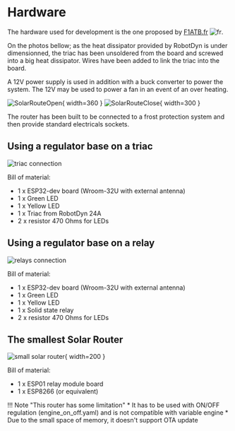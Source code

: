 # Hardware

The hardware used for development is the one proposed by [F1ATB.fr](https://f1atb.fr/fr/routeur-photovoltaique-realisation-materielle/) ![fr](images/france.png).

On the photos bellow; as the heat dissipator provided by RobotDyn is under dimensionned, the triac has been unsoldered from the board and screwed into a big heat dissipator. Wires have been added to link the triac into the board.

A 12V power supply is used in addition with a buck converter to power the system. The 12V may be used to power a fan in an event of an over heating.

![SolarRouteOpen](images/SolarRouterOpen.png){ width=360 }
![SolarRouteClose](images/SolarRouterClosed.png){ width=300 }

The router has been built to be connected to a frost protection system and then provide standard electricals sockets.

## Using a regulator base on a triac

![triac connection](images/hardware_triac.drawio.png)

Bill of material:

* 1 x ESP32-dev board (Wroom-32U with external antenna)
* 1 x Green LED
* 1 x Yellow LED
* 1 x Triac from RobotDyn 24A
* 2 x resistor 470 Ohms for LEDs

## Using a regulator base on a relay

![relays connection](images/hardware_relais.drawio.png)

Bill of material:

* 1 x ESP32-dev board (Wroom-32U with external antenna)
* 1 x Green LED
* 1 x Yellow LED
* 1 x Solid state relay
* 2 x resistor 470 Ohms for LEDs

## The smallest Solar Router

![small solar router](images/micro_power_router.png){ width=200 }

Bill of material:

* 1 x ESP01 relay module board
* 1 x ESP8266 (or equivalent)

!!! Note "This router has some limitation"
    * It has to be used with ON/OFF regulation (engine_on_off.yaml) and is not compatible with variable engine
    * Due to the small space of memory, it doesn't support OTA update